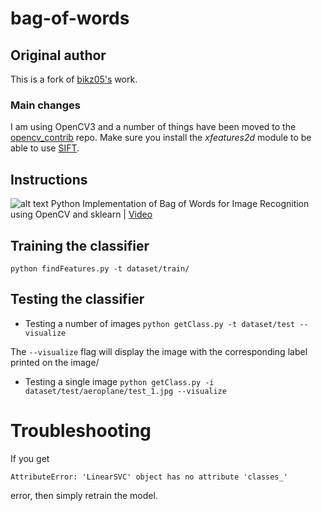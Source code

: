 # bag-of-words

## Original author
This is a fork of [bikz05's](https://github.com/bikz05/bag-of-words) work.

### Main changes
I am using OpenCV3 and a number of things have been moved to the [opencv_contrib](https://github.com/Itseez/opencv_contrib/) repo.
Make sure you install the _xfeatures2d_ module to be able to use [SIFT](http://docs.opencv.org/3.1.0/da/df5/tutorial_py_sift_intro.html#gsc.tab=0).


## Instructions
![alt text](docs/images/bog.png)
Python Implementation of Bag of Words for Image Recognition using OpenCV and
sklearn | [Video](https://www.youtube.com/watch?v=Ba_4wOpbJJM)

## Training the classifier
`python findFeatures.py -t dataset/train/`

## Testing the classifier
* Testing a number of images
`python getClass.py -t dataset/test --visualize`

The `--visualize` flag will display the image with the corresponding label printed on the image/

* Testing a single image
`python getClass.py -i dataset/test/aeroplane/test_1.jpg --visualize`

# Troubleshooting

If you get 

`
AttributeError: 'LinearSVC' object has no attribute 'classes_'
`

error, then simply retrain the model. 
